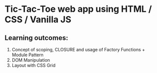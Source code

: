 # Tic-Tac-Toe web app using HTML / CSS / Vanilla JS

## Learning outcomes:
  1. Concept of  scoping, CLOSURE and usage of Factory Functions + Module Pattern
  2. DOM Manipulation
  3. Layout with CSS Grid
